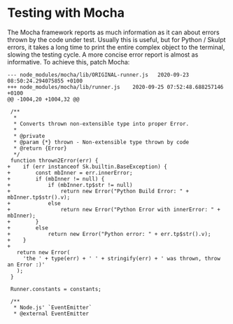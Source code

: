 # Testing with Mocha

The Mocha framework reports as much information as it can about errors
thrown by the code under test.  Usually this is useful, but for Python
/ Skulpt errors, it takes a long time to print the entire complex
object to the terminal, slowing the testing cycle.  A more concise
error report is almost as informative.  To achieve this, patch Mocha:

```
--- node_modules/mocha/lib/ORIGINAL-runner.js	2020-09-23 08:50:24.294075855 +0100
+++ node_modules/mocha/lib/runner.js	2020-09-25 07:52:48.688257146 +0100
@@ -1004,20 +1004,32 @@
 
 /**
  *
  * Converts thrown non-extensible type into proper Error.
  *
  * @private
  * @param {*} thrown - Non-extensible type thrown by code
  * @return {Error}
  */
 function thrown2Error(err) {
+    if (err instanceof Sk.builtin.BaseException) {
+        const mbInner = err.innerError;
+        if (mbInner != null) {
+            if (mbInner.tp$str != null)
+                return new Error("Python Build Error: " + mbInner.tp$str().v);
+            else
+                return new Error("Python Error with innerError: " + mbInner);
+        }
+        else
+            return new Error("Python error: " + err.tp$str().v);
+    }
+
   return new Error(
     'the ' + type(err) + ' ' + stringify(err) + ' was thrown, throw an Error :)'
   );
 }
 
 Runner.constants = constants;
 
 /**
  * Node.js' `EventEmitter`
  * @external EventEmitter
```
